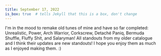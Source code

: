 ```yaml
---
title: September 17, 2022
is_box: true  # tells Jekyll that this is a box, don't change
---
```

I'm in the mood to remake old tunes of mine and have so far completed: Unrealistic, Power, Arch Warrior, Corkscrew, Detaché Paniq, Bermuda Shuffle, Fluffy Shit, and Salaryman! All standouts from my older catalogue and I think their updates are new standouts! I hope you enjoy them as much as I enjoyed making them. :)
